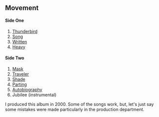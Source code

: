 ## Movement

#### Side One
1. [Thunderbird](thunderbird.md)
2. [Song](song.md)
3. [Written](written.md)
4. [Heavy](heavy.md)

#### Side Two
1. [Mask](mask.md)
2. [Traveler](traveler.md)
3. [Shade](shade.md)
4. [Parting](parting.md)
5. [Autobiography](autob.md)
6. Jubilee (instrumental)

I produced this album in 2000. Some of the songs work, but, let's just say some mistakes were made particularly in the production department.
